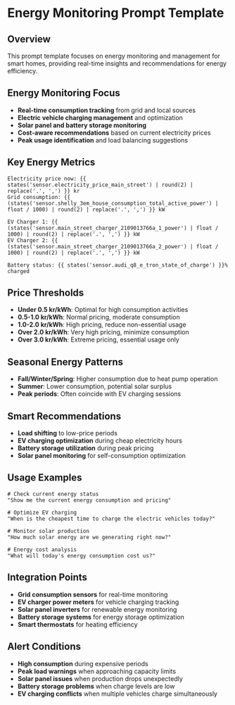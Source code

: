 # Energy Monitoring Prompt Template

## Overview
This prompt template focuses on energy monitoring and management for smart homes, providing real-time insights and recommendations for energy efficiency.

## Energy Monitoring Focus
- **Real-time consumption tracking** from grid and local sources
- **Electric vehicle charging management** and optimization
- **Solar panel and battery storage monitoring**
- **Cost-aware recommendations** based on current electricity prices
- **Peak usage identification** and load balancing suggestions

## Key Energy Metrics
```
Electricity price now: {{ states('sensor.electricity_price_main_street') | round(2) | replace('.', ',') }} kr
Grid consumption: {{ (states('sensor.shelly_3em_house_consumption_total_active_power') | float / 1000) | round(2) | replace('.', ',') }} kW

EV Charger 1: {{ (states('sensor.main_street_charger_2109013766a_1_power') | float / 1000) | round(2) | replace('.', ',') }} kW
EV Charger 2: {{ (states('sensor.main_street_charger_2109013766a_2_power') | float / 1000) | round(2) | replace('.', ',') }} kW

Battery status: {{ states('sensor.audi_q8_e_tron_state_of_charge') }}% charged
```

## Price Thresholds
- **Under 0.5 kr/kWh**: Optimal for high consumption activities
- **0.5-1.0 kr/kWh**: Normal pricing, moderate consumption
- **1.0-2.0 kr/kWh**: High pricing, reduce non-essential usage
- **Over 2.0 kr/kWh**: Very high pricing, minimize consumption
- **Over 3.0 kr/kWh**: Extreme pricing, essential usage only

## Seasonal Energy Patterns
- **Fall/Winter/Spring**: Higher consumption due to heat pump operation
- **Summer**: Lower consumption, potential solar surplus
- **Peak periods**: Often coincide with EV charging sessions

## Smart Recommendations
- **Load shifting** to low-price periods
- **EV charging optimization** during cheap electricity hours
- **Battery storage utilization** during peak pricing
- **Solar panel monitoring** for self-consumption optimization

## Usage Examples
```
# Check current energy status
"Show me the current energy consumption and pricing"

# Optimize EV charging
"When is the cheapest time to charge the electric vehicles today?"

# Monitor solar production
"How much solar energy are we generating right now?"

# Energy cost analysis
"What will today's energy consumption cost us?"
```

## Integration Points
- **Grid consumption sensors** for real-time monitoring
- **EV charger power meters** for vehicle charging tracking
- **Solar panel inverters** for renewable energy monitoring
- **Battery storage systems** for energy storage optimization
- **Smart thermostats** for heating efficiency

## Alert Conditions
- **High consumption** during expensive periods
- **Peak load warnings** when approaching capacity limits
- **Solar panel issues** when production drops unexpectedly
- **Battery storage problems** when charge levels are low
- **EV charging conflicts** when multiple vehicles charge simultaneously
